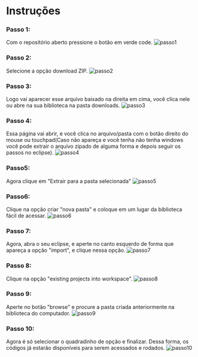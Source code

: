 <h1>Instruções</h1>

<h3>Passo 1:</h3>

Com o repositório aberto pressione o botão em verde code.
![passo1](https://github.com/LuizJDuarte/LEDA-Relatorio-/assets/100309985/1d0dcb9b-8248-497d-84ad-8d261ca51abe)

<h3>Passo 2:</h3>

Selecione a opção download ZIP.
![passo2](https://github.com/LuizJDuarte/LEDA-Relatorio-/assets/100309985/cb61ac34-b174-42a7-8237-a07eb483e337)

<h3>Passo 3:</h3>

Logo vai aparecer esse arquivo baixado na direita em cima, você clica nele ou abre na sua biblioteca na pasta downloads.
![passo3](https://github.com/LuizJDuarte/LEDA-Relatorio-/assets/100309985/eb09e43f-2db4-4eaf-9fd8-34474a0c65ea)

<h3>Passo 4:</h3>

Essa página vai abrir, e você clica no arquivo/pasta com o botão direito do mouse ou touchpad(Caso não apareça e você tenha não tenha windows você pode extrair o arquivo zipado de alguma forma e depois seguir os passos no eclipse).
![passo4](https://github.com/LuizJDuarte/LEDA-Relatorio-/assets/100309985/fdaa7a8c-cff1-4562-905f-b5353db83f1a)

<h3>Passo5:</h3>

Agora clique em "Extrair para a pasta selecionada"
![passo5](https://github.com/LuizJDuarte/LEDA-Relatorio-/assets/100309985/3cee38a3-a745-4e38-b47e-a8b2dba1c62f)

<h3>Passo6:</h3>

Clique na opção criar "nova pasta" e coloque em um lugar da biblioteca fácil de acessar.
![passo6](https://github.com/LuizJDuarte/LEDA-Relatorio-/assets/100309985/d5469cc6-a01e-489e-8876-33c00187200e)


<h3>Passo 7:</h3>

Agora, abra o seu eclipse, e aperte no canto esquerdo de forma que apareça a opção "import", e clique nessa opção.
![passo7](https://github.com/LuizJDuarte/LEDA-Relatorio-/assets/100309985/8756621d-5fea-45c8-adc8-79533b6015a8)

<h3>Passo 8:</h3>

Clique na opção "existing projects into workspace".
![passo8](https://github.com/LuizJDuarte/LEDA-Relatorio-/assets/100309985/0945d30d-ccb8-4d29-a239-1e86543a6a2e)

<h3>Passo 9:</h3>

Aperte no botão "browse" e procure a pasta criada anteriormente na biblioteca do computador.
![passo9](https://github.com/LuizJDuarte/LEDA-Relatorio-/assets/100309985/6a548384-ceaa-4fea-9263-5b2f0b915361)

<h3>Passo 10:</h3>

Agora é só selecionar o quadradinho de opção e finalizar.
Dessa forma, os códigos já estarão disponíveis para serem acessados e rodados.
![passo10](https://github.com/LuizJDuarte/LEDA-Relatorio-/assets/100309985/674b659f-68e2-4d04-bd48-883009cd0dec)
